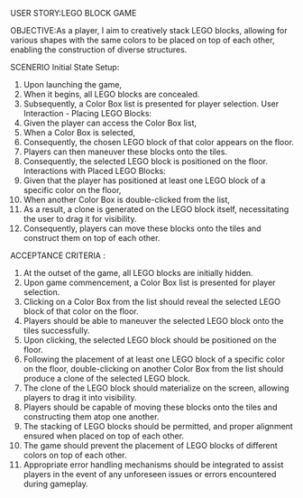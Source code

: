 USER STORY:LEGO BLOCK GAME

OBJECTIVE:As a player, I aim to creatively stack LEGO blocks, allowing for various shapes with the same colors to be placed on top of each other, enabling the construction of diverse structures.

SCENERIO Initial State Setup:
1. Upon launching the game,
2. When it begins, all LEGO blocks are concealed.
3. Subsequently, a Color Box list is presented for player selection.
User Interaction - Placing LEGO Blocks:
1. Given the player can access the Color Box list,
2. When a Color Box is selected,
3. Consequently, the chosen LEGO block of that color appears on the floor.
4. Players can then maneuver these blocks onto the tiles.
5. Consequently, the selected LEGO block is positioned on the floor.
Interactions with Placed LEGO Blocks:
1. Given that the player has positioned at least one LEGO block of a specific color on the floor,
2. When another Color Box is double-clicked from the list,
3. As a result, a clone is generated on the LEGO block itself, necessitating the user to drag it for visibility.
4. Consequently, players can move these blocks onto the tiles and construct them on top of each other.
   
ACCEPTANCE CRITERIA :
1. At the outset of the game, all LEGO blocks are initially hidden.
2. Upon game commencement, a Color Box list is presented for player selection.
3. Clicking on a Color Box from the list should reveal the selected LEGO block of that color on the floor.
4. Players should be able to maneuver the selected LEGO block onto the tiles successfully.
5. Upon clicking, the selected LEGO block should be positioned on the floor.
6. Following the placement of at least one LEGO block of a specific color on the floor, double-clicking on another Color Box from the list should produce a clone of the selected LEGO block.
7. The clone of the LEGO block should materialize on the screen, allowing players to drag it into visibility.
8. Players should be capable of moving these blocks onto the tiles and constructing them atop one another.
9. The stacking of LEGO blocks should be permitted, and proper alignment ensured when placed on top of each other.
10. The game should prevent the placement of LEGO blocks of different colors on top of each other.
11. Appropriate error handling mechanisms should be integrated to assist players in the event of any unforeseen issues or errors encountered during gameplay.
